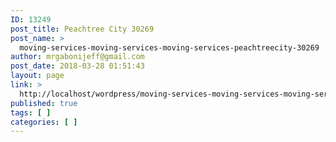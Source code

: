 ```yaml
---
ID: 13249
post_title: Peachtree City 30269
post_name: >
  moving-services-moving-services-moving-services-peachtreecity-30269
author: mrgabonijeff@gmail.com
post_date: 2018-03-28 01:51:43
layout: page
link: >
  http://localhost/wordpress/moving-services-moving-services-moving-services-peachtreecity-30269/
published: true
tags: [ ]
categories: [ ]
---
```

